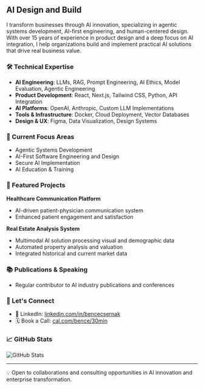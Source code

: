 ## AI Design and Build

I transform businesses through AI innovation, specializing in agentic systems development, AI-first engineering, and human-centered design. With over 15 years of experience in product design and a deep focus on AI integration, I help organizations build and implement practical AI solutions that drive real business value.


### 🛠️ Technical Expertise

- **AI Engineering**: LLMs, RAG, Prompt Engineering, AI Ethics, Model Evaluation, Agentic Engineering
- **Product Development**: React, Next.js, Tailwind CSS, Python, API Integration
- **AI Platforms**: OpenAI, Anthropic, Custom LLM Implementations
- **Tools & Infrastructure**: Docker, Cloud Deployment, Vector Databases
- **Design & UX**: Figma, Data Visualization, Design Systems

### 🔭 Current Focus Areas

- Agentic Systems Development
- AI-First Software Engineering and Design
- Secure AI Implementation
- AI Education & Training

### 🌟 Featured Projects

**Healthcare Communication Platform**
- AI-driven patient-physician communication system
- Enhanced patient engagement and satisfaction

**Real Estate Analysis System**
- Multimodal AI solution processing visual and demographic data
- Automated property analysis and valuation
- Integrated historical and current market data


### 📚 Publications & Speaking

- Regular contributor to AI industry publications and conferences

### 🤝 Let's Connect

- 🔗 LinkedIn: [linkedin.com/in/bencecsernak](https://www.linkedin.com/in/bencecsernak)
- 🗓️ Book a Call: [cal.com/bence/30min](https://cal.com/bence/30min)

### 📈 GitHub Stats

![GitHub Stats](https://github-readme-stats.vercel.app/api?username=bencium&show_icons=true&theme=radical)

---

💡 Open to collaborations and consulting opportunities in AI innovation and enterprise transformation.
